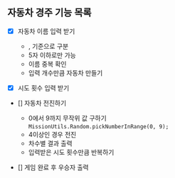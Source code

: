 ## 자동차 경주 기능 목록

- [x] 자동차 이름 입력 받기

  - , 기준으로 구분
  - 5자 이하로만 가능
  - 이름 중복 확인
  - 입력 개수만큼 자동차 만들기

- [x] 시도 횟수 입력 받기

- [] 자동차 전진하기

  - 0에서 9까지 무작위 값 구하기
    `MissionUtils.Random.pickNumberInRange(0, 9);`
  - 4이상인 경우 전진
  - 차수별 결과 출력
  - 입력받은 시도 횟수만큼 반복하기

- [] 게임 완료 후 우승자 출력
